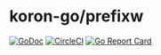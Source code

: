 # koron-go/prefixw

[![GoDoc](https://godoc.org/github.com/koron-go/prefixw?status.svg)](https://godoc.org/github.com/koron-go/prefixw)
[![CircleCI](https://img.shields.io/circleci/project/github/koron-go/prefixw/master.svg)](https://circleci.com/gh/koron-go/prefixw/tree/master)
[![Go Report Card](https://goreportcard.com/badge/github.com/koron-go/prefixw)](https://goreportcard.com/report/github.com/koron-go/prefixw)
